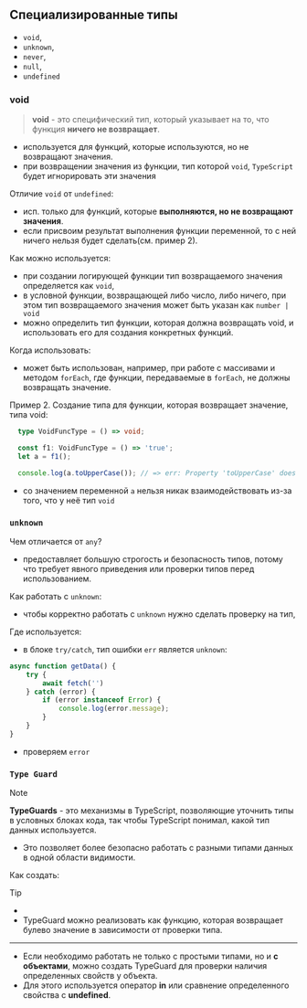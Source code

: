
## Специализированные типы

- `void`,
- `unknown`,
- `never`,
- `null`,
- `undefined`

### void

> **void** - это специфический тип, который указывает на то, что функция **ничего не возвращает**.
- используется для функций, которые используются, но не возвращают значения.
- при возвращении значения из функции, тип которой `void`, `TypeScript` будет игнорировать эти значения

Отличие `void` от `undefined`:
- исп. только для функций, которые **выполняются, но не возвращают значения**.
- если присвоим результат выполнения функции переменной, то с ней ничего нельзя будет сделать(см. пример 2).

Как можно используется:
- при создании логирующей функции тип возвращаемого значения определяется как `void`,
- в условной функции, возвращающей либо число, либо ничего, при этом тип возвращаемого значения может быть указан как `number | void`
- можно определить тип функции, которая должна возвращать void, и использовать его для создания конкретных функций.

Когда использовать:
- может быть использован, например, при работе с массивами и методом `forEach`, где функции, передаваемые в `forEach`, не должны возвращать значение.

Пример 2. Создание типа для функции, которая возвращает значение, типа void:
```ts
  type VoidFuncType = () => void;

  const f1: VoidFuncType = () => 'true';
  let a = f1();

  console.log(a.toUpperCase()); // => err: Property 'toUpperCase' does not exist on type 'void'.
```
- со значением переменной `a` нельзя никак взаимодействовать из-за того, что у неё тип `void`


### `unknown`
Чем отличается от `any`?
- предоставляет большую строгость и безопасность типов, потому что требует явного приведения или проверки типов перед использованием.

Как работать с `unknown`:
- чтобы корректно работать с `unknown` нужно сделать проверку на тип,

Где используется:
- в блоке `try/catch`, тип ошибки `err` является `unknown`:
```ts
async function getData() {
    try {
        await fetch('')
    } catch (error) {
        if (error instanceof Error) {
            console.log(error.message);
        }
    }
}
```
- проверяем `error`

### `Type Guard`

>[!NOTE]
>**TypeGuards** - это механизмы в TypeScript, позволяющие уточнить типы в условных блоках кода, так чтобы TypeScript понимал, какой тип данных используется.
- Это позволяет более безопасно работать с разными типами данных в одной области видимости. 

Как создать:


>[!TIP]
>- 
>- TypeGuard можно реализовать как функцию, которая возвращает булево значение в зависимости от проверки типа.
>---
>- Если необходимо работать не только с простыми типами, но и **с объектами**, можно создать TypeGuard для проверки наличия определенных свойств у объекта. 
>  - Для этого используется оператор **in** или сравнение определенного свойства с **undefined**.
